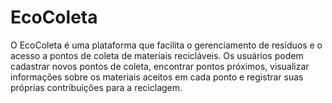 # EcoColeta
O EcoColeta é uma plataforma que facilita o gerenciamento de resíduos e o acesso a pontos de coleta de materiais recicláveis. Os usuários podem cadastrar novos pontos de coleta, encontrar pontos próximos, visualizar informações sobre os materiais aceitos em cada ponto e registrar suas próprias contribuições para a reciclagem.
